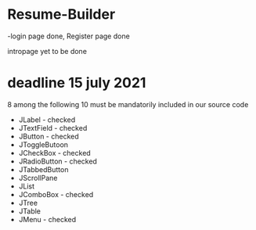 # Resume-Builder

-login page done, Register page done

intropage yet to be done

# deadline 15 july 2021

8 among the following 10 must be mandatorily included in our source code
* JLabel - checked
* JTextField - checked
* JButton - checked
* JToggleButoon
* JCheckBox - checked
* JRadioButton - checked
* JTabbedButton
* JScrollPane
* JList
* JComboBox - checked
* JTree
* JTable
* JMenu - checked